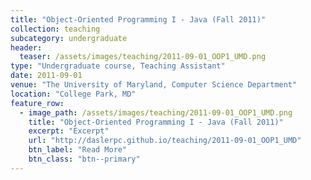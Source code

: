 ```yaml
---
title: "Object-Oriented Programming I - Java (Fall 2011)"
collection: teaching
subcategory: undergraduate
header: 
  teaser: /assets/images/teaching/2011-09-01_OOP1_UMD.png
type: "Undergraduate course, Teaching Assistant"
date: 2011-09-01
venue: "The University of Maryland, Computer Science Department"
location: "College Park, MD"
feature_row: 
  - image_path: /assets/images/teaching/2011-09-01_OOP1_UMD.png
    title: "Object-Oriented Programming I - Java (Fall 2011)"
    excerpt: "Excerpt"
    url: "http://daslerpc.github.io/teaching/2011-09-01_OOP1_UMD"
    btn_label: "Read More"
    btn_class: "btn--primary"
---
```


